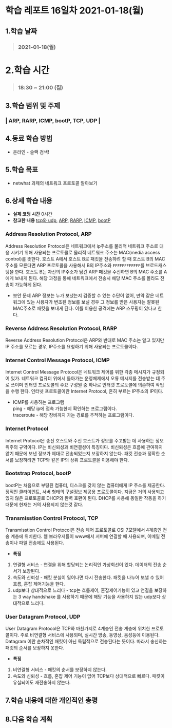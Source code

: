 # 학습 레포트 16일차 2021-01-18(월)
## 1.학습 날짜
> ### 2021-01-18(월)

 
# 2.학습 시간
> ### 18:30 ~ 21:00 (집)


## 3.학습 범위 및 주제
### | ARP, RARP, ICMP, bootP, TCP, UDP |

## 4.동료 학습 방법
- 온라인 - 슬랙 검색!

## 5.학습 목표
- netwhat 과제의 네트워크 프로토콜 알아보기


## 6.상세 학습 내용
- **실제 코딩 시간** 0시간
- **참고한 내용** [tcp와 udp](https://neohtux.tistory.com/231), [ARP](https://ko.wikipedia.org/wiki/%EC%A3%BC%EC%86%8C_%EA%B2%B0%EC%A0%95_%ED%94%84%EB%A1%9C%ED%86%A0%EC%BD%9C), [RARP](https://ko.wikipedia.org/wiki/%EC%97%AD%EC%88%9C_%EC%A3%BC%EC%86%8C_%EA%B2%B0%EC%A0%95_%ED%94%84%EB%A1%9C%ED%86%A0%EC%BD%9C), [ICMP](https://ko.wikipedia.org/wiki/%EC%9D%B8%ED%84%B0%EB%84%B7_%EC%A0%9C%EC%96%B4_%EB%A9%94%EC%8B%9C%EC%A7%80_%ED%94%84%EB%A1%9C%ED%86%A0%EC%BD%9C), [bootP](http://ktword.co.kr/abbr_view.php?m_temp1=1590&id=422)

### Address Resolution Protocol, ARP
Address Resolution Protocol은 네트워크에서 ip주소를 물리적 네트워크 주소로 대응 시키기 위해 사용되는 프로토콜로 물리적 네트워크 주소는 MAC(media access control)를 뜻한다. 호스트 A에서 호스트 B로 패킷을 전송하려 할 때 호스트 B의 MAC 주소를 모른다면 ARP 프로토콜을 사용해서 B의 IP주소와 `FFFFFFFFFFFF`를 브로드캐스팅을 한다. 호스트 B는 자신의 IP주소가 담긴 ARP 패킷을 수신하면 B의 MAC 주소를 A에게 보내게 된다. 해당 과정을 통해 네트워크에서 전송시 해당 MAC 주소를 몰라도 전송이 가능하게 된다.

- 보안 문제
ARP 정보는 누가 보냈는지 검증할 수 있는 수단이 없어, 만약 같은 네트워크에 있는 사용자가 변조된 정보를 보낼 경우 그 정보를 받은 사용자는 잘못된 MAC주소로 패킷을 보내게 된다. 이를 이용한 공격에는 ARP 스푸핑이 있다고 한다.

### Reverse Address Resolution Protocol, RARP
Reverse Address Resolution Protocol은 ARP와 반대로 MAC 주소는 알고 있지만 IP 주소를 모르는 경우, IP주소를 요청하기 위해 사용되는 프로토콜이다.

### Internet Control Message Protocol, ICMP
Internet Control Message Protocol은 네트워크 제어를 위한 각종 메시지가 규정되어 있가. 네트워크 컴퓨터 위에서 돌아가는 운영체제에서 오류 메시지를 전송받는 데 주로 쓰이며 인터넷 프로토콜의 주요 구성원 중 하나로 인터넷 프로토콜에 의존하여 작업을 수행 한다. 인터넷 프로토콜이란 Internet Protocol, 흔히 부르는 IP주소의 IP이다.
- ICMP를 사용하는 프로그램\
ping - 해당 ip에 접속 가능한지 확인하는 프로그램이다.\
traceroute - 해당 장비까지 가는 경로를 추적하는 프로그램이다.

### Internet Protocol
Internet Protocol은 송신 호스트와 수신 호스트가 정보를 주고받는 데 사용하는 정보 위주의 규약이다. IP는 비신뢰성과 비연결성이 특징이다. 비신뢰성은 흐름에 관여하지 않기 때문에 보낸 정보가 제대로 전송되었는지 보장하지 않는다. 패킷 전송과 정확한 순서를 보장하려면 TCP와 같은 IP의 상위 프로토콜을 이용해야 한다.

### Bootstrap Protocol, bootP
bootP는 처음으로 부팅된 컴퓨터, 디스크를 갖지 않는 컴퓨터에게 IP 주소를 제공한다.\
정적인 클라이언트, 서버 형태의 구설정보 제공용 프로토콜이다. 지금은 거의 사용되고 있지 않은 프로토콜로 DHCP와 완벽 호환이 된다. DHCP를 사용해 동일한 작동을 하기 때문에 현재는 거의 사용되지 않는것 같다.

### Transmisstion Control Protocol, TCP
Transmisstion Control Protocol은 전송 제어 프로토콜로 OSI 7모델에서 4계층인 전송 계층에 위치한다. 웹 브라우저들이 www에서 서버에 연결할 때 사용되며, 이메일 전송이나 파일 전송에도 사용된다.
- **특징**
1. 연결형 서비스 - 연결을 위해 할당되는 논리적인 가상회선이 있다. 데이터의 전송 순서가 보장된다.
2. 속도와 신뢰성 - 패킷 분실이 일어나면 다시 전송한다. 패킷을 나누어 보낼 수 있어 흐름, 혼잡 제어기능을 한다.
3. udp보다 상대적으로 느리다 - tcp는 흐름제어, 혼잡제어기능이 있고 연결을 보장하는 3 way handshake 를 사용하기 때문에 해당 기능을 사용하지 않는 udp보다 상대적으로 느리다.

### User Datagram Protocol, UDP
User Datagram Protocol은 TCP와 마찬가지로 4계층인 전송 계층에 위치한 프로토콜이다. 주로 비연결형 서비스에 사용되며, 실시간 방송, 동영상, 음성등에 이용된다. Datagram 이란 순차적인 패킷이 아닌 독립적으로 전송된다는 뜻이다. 따라서 송신하는 패킷의 순서를 보장하지 못한다. 
- **특징**
1. 비연결형 서비스 - 패킷의 순서를 보장하지 않는다.
2. 속도와 신뢰성 - 흐름, 혼잡 제어 기능이 없어 TCP보다 상대적으로 빠르다. 패킷이 유실되어도 재전송하지 않는다.

## 7.학습 내용에 대한 개인적인 총평
## 8.다음 학습 계획